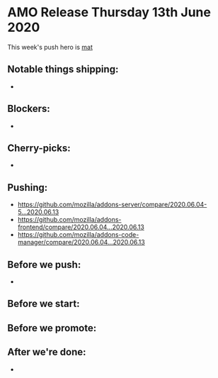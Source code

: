 # AMO Release Thursday 13th June 2020

This week's push hero is [mat](https://github.com/diox)

## Notable things shipping:

- 

## Blockers:

-

## Cherry-picks:

- 

## Pushing:

- https://github.com/mozilla/addons-server/compare/2020.06.04-5...2020.06.13
- https://github.com/mozilla/addons-frontend/compare/2020.06.04...2020.06.13
- https://github.com/mozilla/addons-code-manager/compare/2020.06.04...2020.06.13

## Before we push:

-
## Before we start:

## Before we promote:


## After we're done:

- 
